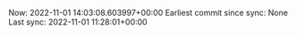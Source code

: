 Now: 2022-11-01 14:03:08.603997+00:00 Earliest commit since sync: None Last sync: 2022-11-01 11:28:01+00:00
